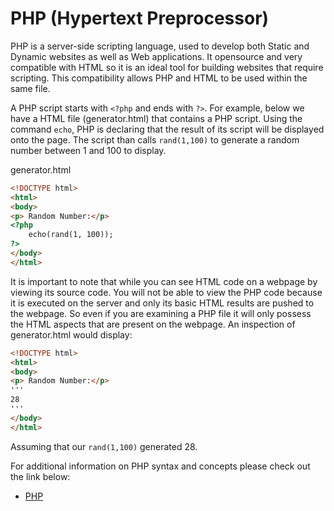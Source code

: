 # PHP (Hypertext Preprocessor)

PHP is a server-side scripting language, used to develop both Static and Dynamic websites as well as Web applications. It opensource and very compatible with HTML so it is an ideal tool for building websites that require scripting. This compatibility allows PHP and HTML to be used within the same file.

A PHP script starts with ```<?php``` and ends with ```?>```. For example, below we have a HTML file (generator.html) that contains a PHP script. Using the command ```echo```, PHP is declaring that the result of its script will be displayed onto the page. The script than calls ```rand(1,100)``` to generate a random number between 1 and 100 to display.

generator.html
```html
<!DOCTYPE html>
<html>
<body>
<p> Random Number:</p>
<?php
    echo(rand(1, 100));
?>
</body>
</html>
```
It is important to note that while you can see HTML code on a webpage by viewing its source code. You will not be able to view the PHP code because it is executed on the server and only its basic HTML results are pushed to the webpage. So even if you are examining a PHP file it will only possess the HTML aspects that are present on the webpage. An inspection of generator.html would display:
```html
<!DOCTYPE html>
<html>
<body>
<p> Random Number:</p>
'''
28
'''
</body>
</html>
```
Assuming that our ```rand(1,100)``` generated 28.

For additional information on PHP syntax and concepts please check out the link below:
- [PHP](https://www.w3schools.com/php/default.asp)
